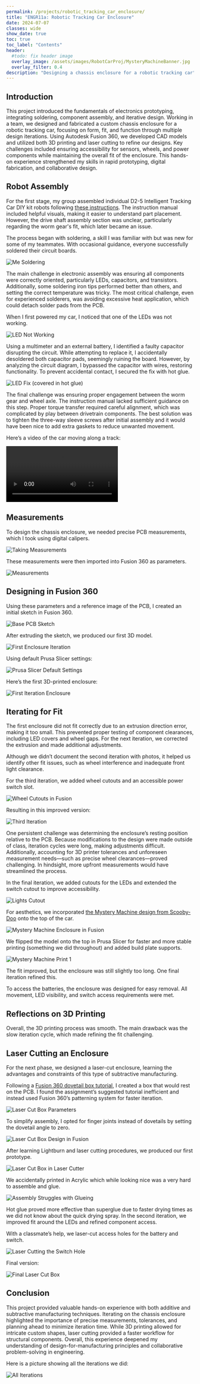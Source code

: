 ```yaml
---
permalink: /projects/robotic_tracking_car_enclosure/
title: "ENGR11a: Robotic Tracking Car Enclosure"
date: 2024-07-07
classes: wide
show_date: true
toc: true
toc_label: "Contents"
header:
  #todo: fix header image
  overlay_image: /assets/images/RobotCarProj/MysteryMachineBanner.jpg
  overlay_filter: 0.4
description: "Designing a chassis enclosure for a robotic tracking car"
---
```

 
## Introduction  

This project introduced the fundamentals of electronics prototyping, integrating soldering, component assembly, and iterative design. Working in a team, we designed and fabricated a custom chassis enclosure for a robotic tracking car, focusing on form, fit, and function through multiple design iterations. Using Autodesk Fusion 360, we developed CAD models and utilized both 3D printing and laser cutting to refine our designs. Key challenges included ensuring accessibility for sensors, wheels, and power components while maintaining the overall fit of the enclosure. This hands-on experience strengthened my skills in rapid prototyping, digital fabrication, and collaborative design.

## Robot Assembly  

For the first stage, my group assembled individual D2-5 Intelligent Tracking Car DIY kit robots following [these instructions](https://m.media-amazon.com/images/I/A1lEYFXJO1L.pdf#page=1&zoom=auto,-83,848). The instruction manual included helpful visuals, making it easier to understand part placement. However, the drive shaft assembly section was unclear, particularly regarding the worm gear's fit, which later became an issue.

The process began with soldering, a skill I was familiar with but was new for some of my teammates. With occasional guidance, everyone successfully soldered their circuit boards.

![Me Soldering](../assets/images/RobotCarProj/MeSoldering.jpg)  

The main challenge in electronic assembly was ensuring all components were correctly oriented, particularly LEDs, capacitors, and transistors. Additionally, some soldering iron tips performed better than others, and setting the correct temperature was tricky. The most critical challenge, even for experienced solderers, was avoiding excessive heat application, which could detach solder pads from the PCB.

When I first powered my car, I noticed that one of the LEDs was not working.

![LED Not Working](../assets/images/RobotCarProj/LEDNotOn.jpg)  

Using a multimeter and an external battery, I identified a faulty capacitor disrupting the circuit. While attempting to replace it, I accidentally desoldered both capacitor pads, seemingly ruining the board. However, by analyzing the circuit diagram, I bypassed the capacitor with wires, restoring functionality. To prevent accidental contact, I secured the fix with hot glue.

![LED Fix (covered in hot glue)](../assets/images/RobotCarProj/LEDFix.jpg)  

The final challenge was ensuring proper engagement between the worm gear and wheel axle. The instruction manual lacked sufficient guidance on this step. Proper torque transfer required careful alignment, which was complicated by play between drivetrain components. The best solution was to tighten the three-way sleeve screws after initial assembly and it would have been nice to add extra gaskets to reduce unwanted movement.

Here’s a video of the car moving along a track:

<video controls src="/assets/images/RobotCarProj/CarMoving.mp4" title="Car on Track"></video>  

## Measurements  

To design the chassis enclosure, we needed precise PCB measurements, which I took using digital calipers.

![Taking Measurements](../assets/images/RobotCarProj/TakingMeasurements.jpg)  

These measurements were then imported into Fusion 360 as parameters.

![Measurements](../assets/images/RobotCarProj/Measurements.png)  

## Designing in Fusion 360  

Using these parameters and a reference image of the PCB, I created an initial sketch in Fusion 360.

![Base PCB Sketch](../assets/images/RobotCarProj/BaseChasisSketch.png)  

After extruding the sketch, we produced our first 3D model.

![First Enclosure Iteration](../assets/images/RobotCarProj/First3DPrint_Fusion.png)  

Using default Prusa Slicer settings:  

![Prusa Slicer Default Settings](../assets/images/RobotCarProj/PrusaDefaults.png)  

Here’s the first 3D-printed enclosure:

![First Iteration Enclosure](../assets/images/RobotCarProj/FirstIterationPrint.jpg)  

## Iterating for Fit  

The first enclosure did not fit correctly due to an extrusion direction error, making it too small. This prevented proper testing of component clearances, including LED covers and wheel gaps. For the next iteration, we corrected the extrusion and made additional adjustments.

Although we didn’t document the second iteration with photos, it helped us identify other fit issues, such as wheel interference and inadequate front light clearance.

For the third iteration, we added wheel cutouts and an accessible power switch slot.

![Wheel Cutouts in Fusion](../assets/images/RobotCarProj/WheelCutouts.png)  

Resulting in this improved version:

![Third Iteration](../assets/images/RobotCarProj/ThirdIterationPrint.jpg)  

One persistent challenge was determining the enclosure’s resting position relative to the PCB. Because modifications to the design were made outside of class, iteration cycles were long, making adjustments difficult. Additionally, accounting for 3D printer tolerances and unforeseen measurement needs—such as precise wheel clearances—proved challenging. In hindsight, more upfront measurements would have streamlined the process.

In the final iteration, we added cutouts for the LEDs and extended the switch cutout to improve accessibility.

![Lights Cutout](../assets/images/RobotCarProj/LightsCutout.png)  

For aesthetics, we incorporated [the Mystery Machine design from Scooby-Doo](https://www.thingiverse.com/thing:5397647) onto the top of the car.

![Mystery Machine Enclosure in Fusion](../assets/images/RobotCarProj/MysteryMachineFusion.png)  

We flipped the model onto the top in Prusa Slicer for faster and more stable printing (something we did throughout) and added build plate supports.

![Mystery Machine Print 1](../assets/images/RobotCarProj/MysteryMachineIteration1.jpg)  

The fit improved, but the enclosure was still slightly too long. One final iteration refined this.

To access the batteries, the enclosure was designed for easy removal. All movement, LED visibility, and switch access requirements were met.

## Reflections on 3D Printing  

Overall, the 3D printing process was smooth. The main drawback was the slow iteration cycle, which made refining the fit challenging.

## Laser Cutting an Enclosure  

For the next phase, we designed a laser-cut enclosure, learning the advantages and constraints of this type of subtractive manufacturing.

Following a [Fusion 360 dovetail box tutorial](https://productdesignonline.com/fusion-360-tutorials/parametric-dovetail-joints-in-fusion-360-made-easy/), I created a box that would rest on the PCB. I found the assignment’s suggested tutorial inefficient and instead used Fusion 360’s patterning system for faster iteration.

![Laser Cut Box Parameters](../assets/images/RobotCarProj/LaserCutBoxParams.png)  

To simplify assembly, I opted for finger joints instead of dovetails by setting the dovetail angle to zero.

![Laser Cut Box Design in Fusion](../assets/images/RobotCarProj/LaserCutBoxFusion.png)  

After learning Lightburn and laser cutting procedures, we produced our first prototype.

![Laser Cut Box in Laser Cutter](../assets/images/RobotCarProj/BoxInLaserCutter.jpg)  

We accidentally printed in Acrylic which while looking nice was a very hard to assemble and glue. 

![Assembly Struggles with Glueing](../assets/images/RobotCarProj/AssemblyStruggles.jpg)  

Hot glue proved more effective than superglue due to faster drying times as we did not know about the quick drying spray. In the second iteration, we improved fit around the LEDs and refined component access.

With a classmate’s help, we laser-cut access holes for the battery and switch.

![Laser Cutting the Switch Hole](../assets/images/RobotCarProj/LaserCuttingSwitch.jpg)  

Final version:

![Final Laser Cut Box](../assets/images/RobotCarProj/FinalLaserCutBox.jpg) 

## Conclusion  

This project provided valuable hands-on experience with both additive and subtractive manufacturing techniques. Iterating on the chassis enclosure highlighted the importance of precise measurements, tolerances, and planning ahead to minimize iteration time. While 3D printing allowed for intricate custom shapes, laser cutting provided a faster workflow for structural components. Overall, this experience deepened my understanding of design-for-manufacturing principles and collaborative problem-solving in engineering.

Here is a picture showing all the iterations we did: 

![All Iterations](../assets/images/RobotCarProj/All_Iterations.jpg)